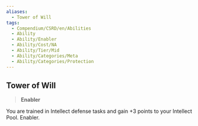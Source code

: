 ```yaml
---
aliases:
  - Tower of Will
tags:
  - Compendium/CSRD/en/Abilities
  - Ability
  - Ability/Enabler
  - Ability/Cost/NA
  - Ability/Tier/Mid
  - Ability/Categories/Meta
  - Ability/Categories/Protection
---
```

  
    
## Tower of Will    
>**Enabler**  
    
You are trained in Intellect defense tasks and gain +3 points to your Intellect Pool. Enabler.